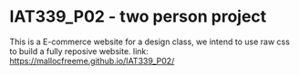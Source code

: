 # IAT339_P02 - two person project

This is a E-commerce website for a design class, we intend to use raw css to build a fully reposive website. 
link: https://mallocfreeme.github.io/IAT339_P02/
